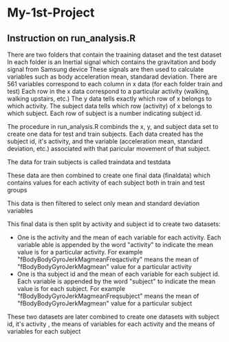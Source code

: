# My-1st-Project
## Instruction on run_analysis.R

There are two folders that contain the traaining dataset and the test dataset
In each folder is an Inertial signal which contains the gravitation and body signal from Samsung device
These signals are then used to calculate variables such as body acceleration mean, standarad deviation.
There are 561 variables correspond to each column in x data (for each folder train and test)
Each row in the x data correspond to a particular activity (walking, walking upstairs, etc.)
The y data tells exactly which row of x belongs to which activity.
The subject data tells which row (activity) of x belongs to which subject. Each row of subject is a number indicating subject id.

The procedure in run_analysis.R combinds the x, y, and subject data set to create one data for test and train subjects.
Each data created has the subject id, it's activity, and the variable (acceleration mean, standard deviation, etc.) associated with that paricular movement of that subject.

The data for train subjects is called traindata and testdata

These data are then combined to create one final data (finaldata) which contains values for each activity of each subject both in train and test groups

This data is then filtered to select only mean and standard deviation variables

This final data is then split by activity and subject id to create two datasets:
* One is the activity and the mean of each variable for each activity. Each variable able is appended by the word "activity" to indicate the mean value is for a particular activity. For example "fBodyBodyGyroJerkMagmeanFreqactivity" means the mean of "fBodyBodyGyroJerkMagmean" value for a particular activity 
* One is tha subject id and the mean of each variable for each subject id. Each variable is appended by the word "subject" to indicate the mean value is for each subject. For example "fBodyBodyGyroJerkMagmeanFreqsubject" means the mean of "fBodyBodyGyroJerkMagmean" value for a particular subject

These two datasets are later combined to create one datasets with subject id, it's activity , the means of variables for each activity and the means of variables for each subject
